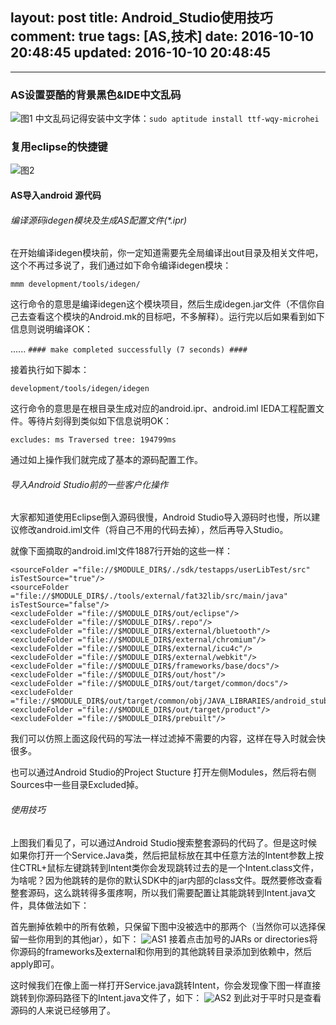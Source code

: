 layout: post
title: Android_Studio使用技巧
comment: true
tags: [AS,技术]
date: 2016-10-10 20:48:45
updated: 2016-10-10 20:48:45
---

------
### AS设置耍酷的背景黑色&IDE中文乱码
![图1](http://oa1wnpe3m.bkt.clouddn.com/Selection_006.png)
中文乱码记得安装中文字体：`sudo aptitude install ttf-wqy-microhei`
### 复用eclipse的快捷键
![图2](http://oa1wnpe3m.bkt.clouddn.com/Selection_007.png)
#### AS导入android 源代码
###### 编译源码idegen模块及生成AS配置文件(*.ipr)

在开始编译idegen模块前，你一定知道需要先全局编译出out目录及相关文件吧，这个不再过多说了，我们通过如下命令编译idegen模块：

`mmm development/tools/idegen/`

这行命令的意思是编译idegen这个模块项目，然后生成idegen.jar文件（不信你自己去查看这个模块的Android.mk的目标吧，不多解释）。运行完以后如果看到如下信息则说明编译OK：
<!--more-->
......
`#### make completed successfully (7 seconds) ####`

接着执行如下脚本：

`development/tools/idegen/idegen`

这行命令的意思是在根目录生成对应的android.ipr、android.iml IEDA工程配置文件。等待片刻得到类似如下信息说明OK：

`excludes: ms
Traversed tree: 194799ms`

通过如上操作我们就完成了基本的源码配置工作。

###### 导入Android Studio前的一些客户化操作

大家都知道使用Eclipse倒入源码很慢，Android Studio导入源码时也慢，所以建议修改android.iml文件（将自己不用的代码去掉），然后再导入Studio。

就像下面摘取的android.iml文件1887行开始的这些一样：

```
<sourceFolder ="file://$MODULE_DIR$/./sdk/testapps/userLibTest/src" isTestSource="true"/>
<sourceFolder ="file://$MODULE_DIR$/./tools/external/fat32lib/src/main/java" isTestSource="false"/>
<excludeFolder ="file://$MODULE_DIR$/out/eclipse"/>
<excludeFolder ="file://$MODULE_DIR$/.repo"/>
<excludeFolder ="file://$MODULE_DIR$/external/bluetooth"/>
<excludeFolder ="file://$MODULE_DIR$/external/chromium"/>
<excludeFolder ="file://$MODULE_DIR$/external/icu4c"/>
<excludeFolder ="file://$MODULE_DIR$/external/webkit"/>
<excludeFolder ="file://$MODULE_DIR$/frameworks/base/docs"/>
<excludeFolder ="file://$MODULE_DIR$/out/host"/>
<excludeFolder ="file://$MODULE_DIR$/out/target/common/docs"/>
<excludeFolder ="file://$MODULE_DIR$/out/target/common/obj/JAVA_LIBRARIES/android_stubs_current_intermediates"/>
<excludeFolder ="file://$MODULE_DIR$/out/target/product"/>
<excludeFolder ="file://$MODULE_DIR$/prebuilt"/>
```

我们可以仿照上面这段代码的<excludeFolder url="file://$MODULE_DIR$/.repo"/>写法一样过滤掉不需要的内容，这样在导入时就会快很多。

也可以通过Android Studio的Project Stucture 打开左侧Modules，然后将右侧Sources中一些目录Excluded掉。
###### 使用技巧

上图我们看见了，可以通过Android Studio搜索整套源码的代码了。但是这时候如果你打开一个Service.Java类，然后把鼠标放在其中任意方法的Intent参数上按住CTRL+鼠标左键跳转到Intent类你会发现跳转过去的是一个Intent.class文件，为啥呢？因为他跳转的是你的默认SDK中的jar内部的class文件。既然要修改查看整套源码，这么跳转得多蛋疼啊，所以我们需要配置让其能跳转到Intent.java文件，具体做法如下：

首先删掉依赖中的所有依赖，只保留下图中没被选中的那两个（当然你可以选择保留一些你用到的其他jar），如下：
![AS1](http://oa1wnpe3m.bkt.clouddn.com/AS1.png)
接着点击加号的JARs or directories将你源码的frameworks及external和你用到的其他跳转目录添加到依赖中，然后apply即可。

这时候我们在像上面一样打开Service.java跳转Intent，你会发现像下图一样直接跳转到你源码路径下的Intent.java文件了，如下：
![AS2](http://oa1wnpe3m.bkt.clouddn.com/AS2.png)
到此对于平时只是查看源码的人来说已经够用了。